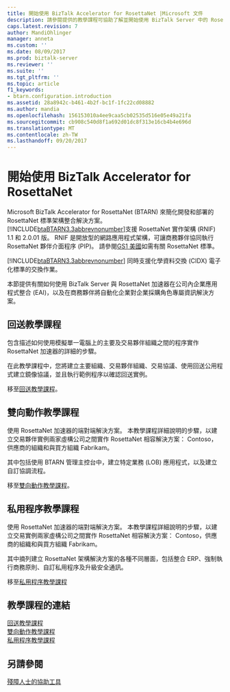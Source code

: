 ```yaml
---
title: 開始使用 BizTalk Accelerator for RosettaNet |Microsoft 文件
description: 請參閱提供的教學課程可協助了解並開始使用 BizTalk Server 中的 RosettaNet 加速器 (BTARN)
caps.latest.revision: 7
author: MandiOhlinger
manager: anneta
ms.custom: ''
ms.date: 08/09/2017
ms.prod: biztalk-server
ms.reviewer: ''
ms.suite: ''
ms.tgt_pltfrm: ''
ms.topic: article
f1_keywords:
- btarn.configuration.introduction
ms.assetid: 28a8942c-b461-4b2f-bc1f-1fc22cd08882
ms.author: mandia
ms.openlocfilehash: 156153010a4ee9caa5cb02535d516e05e49a21fa
ms.sourcegitcommit: cb908c540d8f1a692d01dc8f313e16cb4b4e696d
ms.translationtype: MT
ms.contentlocale: zh-TW
ms.lasthandoff: 09/20/2017
---
```

# <a name="get-started-with-biztalk-accelerator-for-rosettanet"></a>開始使用 BizTalk Accelerator for RosettaNet
Microsoft BizTalk Accelerator for RosettaNet (BTARN) 來簡化開發和部署的 RosettaNet 標準架構整合解決方案。 [!INCLUDE[btaBTARN3.3abbrevnonumber](../../includes/btabtarn3-3abbrevnonumber-md.md)]支援 RosettaNet 實作架構 (RNIF) 1.1 和 2.0.01 版。 RNIF 是開放型的網路應用程式架構，可讓商務夥伴協同執行 RosettaNet 夥伴介面程序 (PIP)。 請參閱[GS1 美國](http://go.microsoft.com/fwlink/?LinkID=33859)如需有關 RosettaNet 標準。
  
 [!INCLUDE[btaBTARN3.3abbrevnonumber](../../includes/btabtarn3-3abbrevnonumber-md.md)] 同時支援化學資料交換 (CIDX) 電子化標準的交換作業。  
  
本節提供有關如何使用 BizTalk Server 與 RosettaNet 加速器在公司內企業應用程式整合 (EAI)，以及在商務夥伴將自動化企業對企業採購角色專屬資訊解決方案。  

## <a name="loopback-tutorial"></a>回送教學課程

包含描述如何使用模擬單一電腦上的主要及交易夥伴組織之間的程序實作 RosettaNet 加速器的詳細的步驟。

在此教學課程中，您將建立主要組織、交易夥伴組織、交易協議、使用回送公用程式建立鏡像協議，並且執行範例程序以確認回送實例。

移至[回送教學課程](loopback-tutorial.md)。 

## <a name="double-action-tutorial"></a>雙向動作教學課程

使用 RosettaNet 加速器的端對端解決方案。 本教學課程詳細說明的步驟，以建立交易夥伴實例兩家虛構公司之間實作 RosettaNet 相容解決方案： Contoso，供應商的組織和與買方組織 Fabrikam。

其中包括使用 BTARN 管理主控台中，建立特定業務 (LOB) 應用程式，以及建立自訂協調流程。

移至[雙向動作教學課程](double-action-tutorial.md)。 


## <a name="private-process-tutorial"></a>私用程序教學課程
使用 RosettaNet 加速器的端對端解決方案。 本教學課程詳細說明的步驟，以建立交易實例兩家虛構公司之間實作 RosettaNet 相容解決方案： Contoso，供應商的組織和與買方組織 Fabrikam。

其中摘列建立 RosettaNet 架構解決方案的各種不同層面，包括整合 ERP、強制執行商務原則、自訂私用程序及升級安全通訊。

移至[私用程序教學課程](private-process-tutorial.md)


## <a name="tutorial-links"></a>教學課程的連結
[回送教學課程](loopback-tutorial.md)  
[雙向動作教學課程](double-action-tutorial.md)  
[私用程序教學課程](private-process-tutorial.md)

## <a name="see-also"></a>另請參閱
[殘障人士的協助工具](accessibility-for-people-with-disabilities3.md)